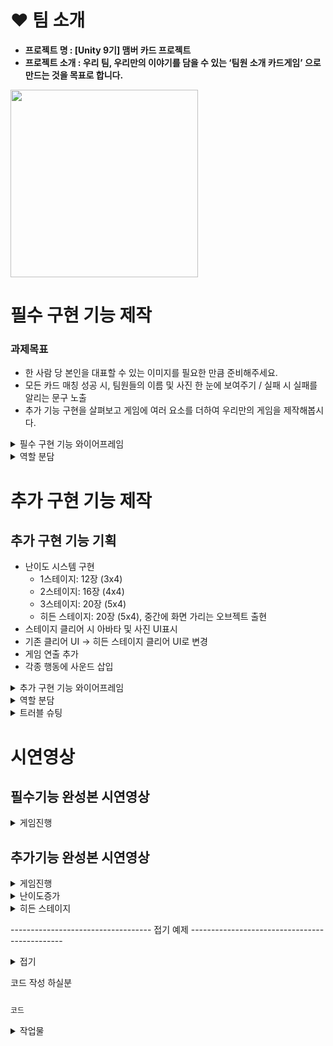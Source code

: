 # ❤ 팀 소개
- **프로젝트 명 :  [Unity 9기] 맴버 카드 프로젝트**
- **프로젝트 소개 :  우리 팀, 우리만의 이야기를 담을 수 있는 ‘팀원 소개 카드게임’ 으로 만드는 것을 목표로 합니다.**
<img src="https://github.com/user-attachments/assets/68e1279e-9c20-4b58-99f7-8ca8cf8c07b9" width="300" />



# 필수 구현 기능 제작
### 과제목표
    
- 한 사람 당 본인을 대표할 수 있는 이미지를 필요한 만큼 준비해주세요.
- 모든 카드 매칭 성공 시, 팀원들의 이름 및 사진 한 눈에 보여주기 / 실패 시 실패를 알리는 문구 노출
- 추가 기능 구현을 살펴보고 게임에 여러 요소를 더하여 우리만의 게임을 제작해봅시다.


<details>
<summary>필수 구현 기능 와이어프레임</summary>

![image](https://github.com/user-attachments/assets/a8869c53-8fb4-42c1-820a-92e9af98c90b)

</details>

<details>
<summary> 역할 분담 </summary>

1. 이준영 : StartScene, Audio(시작 화면, 화면 전환)
<details>
<summary> 작업물 </summary>
StageManager.cs
```csharp
int stage;

    public GameObject stage2;
    public GameObject stage3;
    public GameObject hiddenStage;

    private void Start()
    {
    	AudioManager.instance.BGMSound();

        stage = PlayerPrefs.GetInt("stageClear");

        if(stage >= 2)
        {
            stage2.SetActive(true);
        }
        if(stage >= 3)
        {
            stage3.SetActive(true);
        }
        if(stage >= 4)
        {
            hiddenStage.SetActive(true);
        }
    }

```
StageScene의 UI를 관리하기 위한 코드이다. PlayerPrefs에 저장된 나의 스테이지 클리어 기록을 가져와서 입장 가능한 stage를 표시한다.
BGMSound()가 있는 이유는 MainScene에서 실패한 후 돌아오면 사운드가 변경되지 않기 때문이다.

```csharp

    void Start()
    {
        PlayerPrefs.SetInt("stageClear",1);   //test Code
    }

```
게임의 클리어 기록을 초기화하기 위한 코드이다. StartScene에 있는 ResetCode 오브젝트를 활성화하고 실행하면 클리어 기록이 초기화 된다.

</details>

2. 한예준 : Card (랜덤 이미지 삽입)
<details>
<summary> 작업물 </summary>

```csharp

코드

```
</details>

3. 최홍진 : UI (시간 측정, 게임 종료 UI)
<details>
<summary> 작업물 </summary>
와이어 프레임 기반으로 UI를 제작

![image](https://github.com/user-attachments/assets/288e8270-247f-4d08-abc5-0459027883cb)
![image](https://github.com/user-attachments/assets/0ccec7a6-9bc0-48f5-a6ab-26d447d541ba)



</details>

4. 송치웅 : GameManager (게임 진행에 필요한 C# 작성)
<details>
<summary> 작업물 </summary>

```csharp

코드

```
</details>

5. 윤지민 : Board (카드 랜덤 배치 및 뒤집기, 파괴)







</details>





















































# 추가 구현 기능 제작
## 추가 구현 기능 기획
- 난이도 시스템 구현
  - 1스테이지: 12장 (3x4)
  - 2스테이지: 16장 (4x4)
  - 3스테이지: 20장 (5x4)
  - 히든 스테이지: 20장 (5x4), 중간에 화면 가리는 오브젝트 출현
- 스테이지 클리어 시 아바타 및 사진 UI표시
- 기존 클리어 UI → 히든 스테이지 클리어 UI로 변경
- 게임 연출 추가
- 각종 행동에 사운드 삽입


</details>

<details>
<summary>추가 구현 기능 와이어프레임</summary>

![image (1)](https://github.com/user-attachments/assets/9bce4bca-68ec-476e-b479-f991524d396f)

[FigJam 링크](https://www.figma.com/board/kqfsLfo242uS1RmSHz0248/Welcome-to-FigJam?node-id=0-1&p=f&t=LT1XHxGTUypk7tS4-0)

</details>















<details>
<summary> 역할 분담 </summary>

## 1. 게임에 필요한 매니저 추가 작성
게임 매니저 추가기능 작성 (송치웅)
- 난이도 시스템 추가 (정보 값을 저장하여 다른 씬으로 전달)
- 각 스테이지에 60초 시간 제한 추가
- 게임 오버 시 점수와 스테이지 표기 추가
    
버튼 매니저 추가 (이준영)
- 스테이지 이동 버튼, 게임 재시작 버튼 등 일괄 관리

<details>
<summary> 작업물 </summary>

Button.cs
```csharp
    AudioSource audioSource;
    public AudioClip clip;  //go sound

    private void Start()
    {
        audioSource = GetComponent<AudioSource>();
    }

    public void StartStage1()
    {
        //for GameManager and Board 
        PlayerPrefs.SetInt("stage", 1);	//1스테이지로 갈거야라고 GameManager에게 전달
        Time.timeScale = 1;	//timeScale이 1이어야 invoke가 실행 됨
        audioSource.PlayOneShot(clip);	//go sound 실행
        Invoke("StartGameInvoke", 0.5f);    //go sound를 들을 수 있게 0.5초의 간격
    }    
    public void StartStage2()
    {
        PlayerPrefs.SetInt("stage", 2);
        Time.timeScale = 1;
        audioSource.PlayOneShot(clip);
        Invoke("StartGameInvoke", 0.5f);
    }    
    public void StartStage3()
    {
        PlayerPrefs.SetInt("stage", 3);
        Time.timeScale = 1;
        audioSource.PlayOneShot(clip);
        Invoke("StartGameInvoke", 0.5f);
    }    
    public void StartStageHidden()
    {
        PlayerPrefs.SetInt("stage", 4);
        Time.timeScale = 1;
        audioSource.PlayOneShot(clip);
        Invoke("StartGameInvoke", 0.5f);
    }

    public void retryButton()
    {
        //현재 스테이지로 다시 간다고 GameManager 보내기
        PlayerPrefs.SetInt("stage", GameManager.Instance.getStage());
        SceneManager.LoadScene("MainScene");    //cat't play Invoke
    }

    public void stageButton()	//StageScene으로 넘어가는 코드
    {
        SceneManager.LoadScene("StageScene");
    }

    void StartGameInvoke()	//간격을 만들기 위한 인보크
    {
        SceneManager.LoadScene("MainScene");
    }

```
Button.cs는 Button을 관리하기 위해서 만든 스크립트이다. StartStage는 GameManager에게 현재 스테이지 정보를 넘기는 역할도 하고 있다.
Button이 한 스테이지에서 많이 있기도 하고 소리도 들어가야 하기 때문에 ButtonManager라는 오브젝트를 만들어서 관리하였다.

</details>

사운드 매니저 추가 (이준영)
- 카드를 클릭하거나 뒤집을 때, 게임이 시작될 때, 진행 중 성공 또는 실패 시 효과음을 삽입
- 타이머 시간이 촉박할 때, 게이머에게 경고하는 배경 음악으로 변경

<details>
<summary> 작업물 </summary>
AudioManager.cs
```csharp
//Singleton
    public static AudioManager instance;
    
    AudioSource audioSource;
    public AudioClip BGMClip;  //BGM
    public AudioClip timeOutClip;   //timeOut
    public AudioClip hurryUpSound;  //hurry up

    private void Awake()
    {
        if(instance == null)
        {
            instance = this;
            DontDestroyOnLoad(gameObject);
        }
        else
        {
            Destroy(gameObject);
        }

    }

    void Start()
    {
        audioSource = GetComponent<AudioSource>();

        BGMSound();
    }

    public void timeOutSound()
    {
        audioSource.PlayOneShot(hurryUpSound);  //one play
        audioSource.clip = timeOutClip;
        audioSource.Play(); //loop play
    }

    public void BGMSound()
    {
        audioSource.clip = BGMClip;
        audioSource.Play(); //loop play
    }


```
AudioManager.cs는 주로 BGM을 다루는 스크립트이다. 게임 시작 시에는 BGM이 나오지만 게임 플레이 중 20초 이내로 가게 되면 hurry up 사운드와 함께 째깍째깍하는 소리로 바뀌게하기 위해서 timeOutSound()함수를 만들었다.
AudioManager 오브젝트에는 AudioSource 컴포넌트의 loop를 true값으로 바꿔줘야 소리가 정상 작동 할 수 있다. 만약 이와 다른 방법으로 하고 싶다면 Start()함수에서 audioSource.loop = true; 를 추가하면 된다.

</details>

    
## 2. 게임에 연출 (한예준)
카드가 뒤집어지는 모습을 애니메이션으로 추가
- 카드를 클릭했을 때 애니메이션으로 Y축을 180도 회전
- 두 카드의 사진이 서로 같을 시 회전하며 소멸하는 애니메이션 추가
- 두 카드의 사진이 서로 다를 시
    
## 3. 스테이지 or 난이도 추가하기
카드의 개수가 늘어난 더 어려운 스테이지 구현(윤지민)
- 난이도 변수를 가져와 1줄씩 추가
- 1스테이지: 12장 (3×4) 이준영님 사진추가
- 2스테이지: 16장 (4×4) 한예준님, 윤지민님 사진추가
- 3스테이지: 20장 (5×4) 최홍진님, 송치웅님 사진추가
    
스테이지 선택, 구분 가능한 화면 제작 (최홍진)
- 와이어 프레임 기반으로 UI제작
    
## 4.히든 스테이지 구현하기
해금 조건  : 스테이지3을 20초 이상 남기고 클리어 (이준영)
- 3스테이지 클리어시 20초 조건을 확인하여 만족 못할시 난이도 변수값 - / 만족시 해금

    
기본 베이스 스테이지 3에 중간 중간에 화면을 가리는 오브젝트 출현.
- 잉크(커지고 점점 사라지는 효과)프리팹 생성(최홍진)
<details>
<summary> 프리팹 </summary>
    
<img src="https://github.com/user-attachments/assets/340bbaad-f7ce-45d5-baaf-ebd15f95d30c" width="200" />

</details>

- 잉크 랜덤 드랍 (이준영)

<details>
<summary> 작업물 </summary>
```csharp
    
    void Start()
    {
        float x = Random.Range(-2.0f, 2.0f); // 랜덤 좌표값
        float y = Random.Range(-4.0f, 2.0f);

        transform.position = new Vector3(x, y, 0); //랜덤생성
        Destroy(gameObject,6.0f); //오브젝트 파괴
    }

```
</details>

</details>




<details>
<summary>트러블 슈팅</summary>



</details>






# 시연영상
## 필수기능 완성본 시연영상
<details>
<summary>게임진행</summary>

<img src="https://github.com/user-attachments/assets/a20a8476-f106-4137-a212-3f6d579540c5" width="300" />

</details>

## 추가기능 완성본 시연영상

<details>
<summary> 게임진행 </summary>

<img src="https://github.com/user-attachments/assets/28233523-ce94-4f85-8ca4-bf58b4409bb5" width="300" />

</details>

<details>
<summary> 난이도증가 </summary>

<img src="https://github.com/user-attachments/assets/7ae69a64-b6df-4327-954e-cff5d7ca0cae" width="300" />

</details>

<details>
<summary> 히든 스테이지 </summary>

[![게임 영상 보기](https://img.youtube.com/vi/rcHFXvefBkI/0.jpg)](https://www.youtube.com/shorts/rcHFXvefBkI)

</details>




----------------------------------- 접기 예제 ----------------------------------------------


<details>
<summary> 접기 </summary>

내용

</details>




코드 작성 하실분
```csharp

코드

```





<details>
<summary> 작업물 </summary>

```csharp

코드

```
</details>







